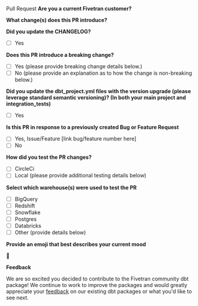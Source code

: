 Pull Request 
**Are you a current Fivetran customer?** 
<!--- Please tell us your name, title and company -->

**What change(s) does this PR introduce?** 
<!--- Describe what changes your PR introduces to the package and how to leverage this new feature. -->

**Did you update the CHANGELOG?** 
<!--- Please update the new package version’s CHANGELOG entry detailing the changes included in this PR. -->
<!--- To select a checkbox you simply need to add an "x" with no spaces between the brackets (eg. [x] Yes). -->
- [ ] Yes

**Does this PR introduce a breaking change?**
<!--- Does this PR introduce changes that will cause current package users' jobs to fail or require a `--full-refresh`? -->
<!--- To select a checkbox you simply need to add an "x" with no spaces between the brackets (eg. [x] Yes). -->
- [ ] Yes (please provide breaking change details below.)
- [ ] No  (please provide an explanation as to how the change is non-breaking below.)

**Did you update the dbt_project.yml files with the version upgrade (please leverage standard semantic versioning)? (In both your main project and integration_tests)** 
<!--- The dbt_project.yml and the integration_tests/dbt_project.yml files contain the version number. Be sure to upgrade it accordingly -->
<!--- To select a checkbox you simply need to add an "x" with no spaces between the brackets (eg. [x] Yes). -->
- [ ] Yes

**Is this PR in response to a previously created Bug or Feature Request**
<!--- If an Issue was created it is helpful to track the progress by linking it in the PR. -->
<!--- To select a checkbox you simply need to add an "x" with no spaces between the brackets (eg. [x] Yes). -->
- [ ] Yes, Issue/Feature [link bug/feature number here]
- [ ] No 

**How did you test the PR changes?** 
<!--- Proof of testing is required in order for the PR to be approved. -->
<!--- To check a box, remove the space and insert an x in the box (eg. [x] CircleCi). --> 
<!--- To select a checkbox you simply need to add an "x" with no spaces between the brackets (eg. [x] Yes). -->
- [ ] CircleCi <!--- CircleCi testing is only applicable to Fivetran employees. --> 
- [ ] Local (please provide additional testing details below)

**Select which warehouse(s) were used to test the PR**
<!--- To check a warehouse remove the space and insert an x in the box (eg. [x] Bigquery). --> 
<!--- To select a checkbox you simply need to add an "x" with no spaces between the brackets (eg. [x] Yes). -->
- [ ] BigQuery
- [ ] Redshift
- [ ] Snowflake
- [ ] Postgres
- [ ] Databricks
- [ ] Other (provide details below)

**Provide an emoji that best describes your current mood**
<!--- For a complete list of markdown compatible emojis check our this git repo (https://gist.github.com/rxaviers/7360908)  --> 
:dancer:

**Feedback**

We are so excited you decided to contribute to the Fivetran community dbt package! We continue to work to improve the packages and would greatly appreciate your [feedback](https://www.surveymonkey.com/r/DQ7K7WW) on our existing dbt packages or what you'd like to see next.
